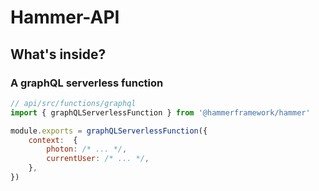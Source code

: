 # Hammer-API

## What's inside?

### A graphQL serverless function

```js
// api/src/functions/graphql
import { graphQLServerlessFunction } from '@hammerframework/hammer'

module.exports = graphQLServerlessFunction({
    context:  {
        photon: /* ... */,
        currentUser: /* ... */,
    },
})
```
